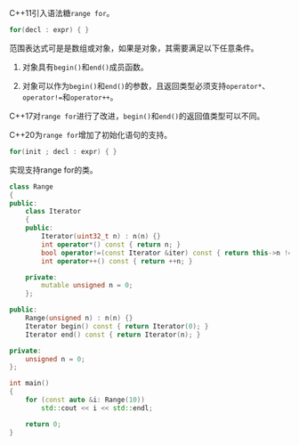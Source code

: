 C++11引入语法糖`range for`。

```cpp
for(decl : expr) { }
```

范围表达式可是是数组或对象，如果是对象，其需要满足以下任意条件。
1. 对象具有`begin()`和`end()`成员函数。

2. 对象可以作为`begin()`和`end()`的参数，且返回类型必须支持`operator*`、`operator!=`和`operator++`。

C++17对`range for`进行了改进，`begin()`和`end()`的返回值类型可以不同。

C++20为`range for`增加了初始化语句的支持。

```cpp
for(init ; decl : expr) { }
```

实现支持range for的类。

```cpp
class Range
{
public:
    class Iterator
    {
    public:
        Iterator(uint32_t n) : n(n) {}
        int operator*() const { return n; }
        bool operator!=(const Iterator &iter) const { return this->n != iter.n; }
        int operator++() const { return ++n; }

    private:
        mutable unsigned n = 0;
    };

public:
    Range(unsigned n) : n(n) {}
    Iterator begin() const { return Iterator(0); }
    Iterator end() const { return Iterator(n); }

private:
    unsigned n = 0;
};

int main()
{
    for (const auto &i: Range(10))
        std::cout << i << std::endl;

    return 0;
}
```


